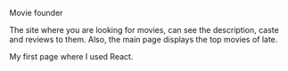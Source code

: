 Movie founder

The site where you are looking for movies, can see the description, caste and reviews to them. Also, the main page displays the top movies of late. 

My first page where I used React.
